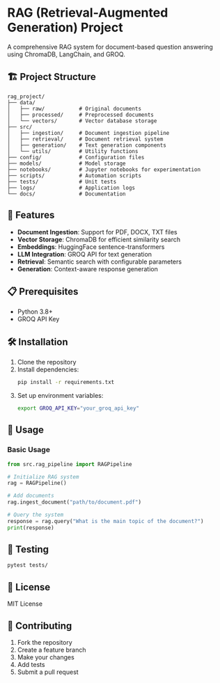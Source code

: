 # RAG (Retrieval-Augmented Generation) Project

A comprehensive RAG system for document-based question answering using ChromaDB, LangChain, and GROQ.

## 🏗️ Project Structure

```
rag_project/
├── data/
│   ├── raw/           # Original documents
│   ├── processed/     # Preprocessed documents
│   └── vectors/       # Vector database storage
├── src/
│   ├── ingestion/     # Document ingestion pipeline
│   ├── retrieval/     # Document retrieval system
│   ├── generation/    # Text generation components
│   └── utils/         # Utility functions
├── config/            # Configuration files
├── models/            # Model storage
├── notebooks/         # Jupyter notebooks for experimentation
├── scripts/           # Automation scripts
├── tests/             # Unit tests
├── logs/              # Application logs
└── docs/              # Documentation
```

## 🚀 Features

- **Document Ingestion**: Support for PDF, DOCX, TXT files
- **Vector Storage**: ChromaDB for efficient similarity search
- **Embeddings**: HuggingFace sentence-transformers
- **LLM Integration**: GROQ API for text generation
- **Retrieval**: Semantic search with configurable parameters
- **Generation**: Context-aware response generation

## 📋 Prerequisites

- Python 3.8+
- GROQ API Key

## 🛠️ Installation

1. Clone the repository
2. Install dependencies:
   ```bash
   pip install -r requirements.txt
   ```
3. Set up environment variables:
   ```bash
   export GROQ_API_KEY="your_groq_api_key"
   ```

## 📖 Usage

### Basic Usage
```python
from src.rag_pipeline import RAGPipeline

# Initialize RAG system
rag = RAGPipeline()

# Add documents
rag.ingest_document("path/to/document.pdf")

# Query the system
response = rag.query("What is the main topic of the document?")
print(response)
```

## 🧪 Testing

```bash
pytest tests/
```

## 📝 License

MIT License

## 🤝 Contributing

1. Fork the repository
2. Create a feature branch
3. Make your changes
4. Add tests
5. Submit a pull request 